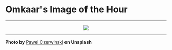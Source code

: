 # Omkaar's Image of the Hour

---

<div align="center">

<a href="https://unsplash.com/photos/curled-paper-forms-create-a-minimalist-composition-cUAgCVlkSYM">
  <img src="https://images.unsplash.com/photo-1743756618181-99a77edf8eab?crop=entropy&cs=tinysrgb&fit=max&fm=jpg&ixid=M3w3NjA2Nzh8MHwxfHJhbmRvbXx8fHx8fHx8fDE3NTE3NjM2MDB8&ixlib=rb-4.1.0&q=80&w=1080" style="max-width:100%; height:auto;">
</a>



</div>

---

**Photo by** [Pawel Czerwinski](https://unsplash.com/@pawel_czerwinski) **on Unsplash**
